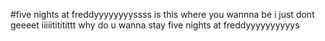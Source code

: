 #five nights at freddyyyyyyyyssss is this where you wannna be i just dont geeeet iiiiitititittt why do u wanna stay five nights at freddyyyyyyyyyys 
